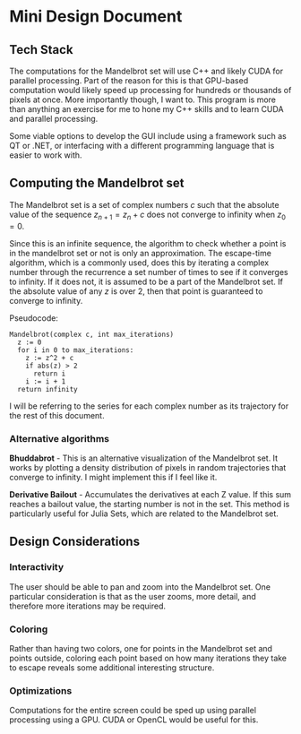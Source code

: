 # Mini Design Document

## Tech Stack
The computations for the Mandelbrot set will use C++ and likely CUDA for parallel processing. Part of the reason for this is that GPU-based computation would likely speed up processing for hundreds or thousands of pixels at once. More importantly though, I want to. This program is more than anything an exercise for me to hone my C++ skills and to learn CUDA and parallel processing.


Some viable options to develop the GUI include using a framework such as QT or .NET, or interfacing with a different programming language that is easier to work with.

## Computing the Mandelbrot set

The Mandelbrot set is a set of complex numbers $c$ such that the absolute value of the sequence $z_{n+1} = z_n +  c$ does not converge to infinity when $z_0 = 0$.


Since this is an infinite sequence, the algorithm to check whether a point is in the mandelbrot set or not is only an approximation. The escape-time algorithm, which is a commonly used, does this by iterating a 
complex number through the recurrence a set number of times to see if it converges to infinity. If it does not, it is assumed to be a part of the Mandelbrot set.
If the absolute value of any $z$ is over 2, then that point is guaranteed to converge to infinity.


Pseudocode:
```
Mandelbrot(complex c, int max_iterations)
  z := 0
  for i in 0 to max_iterations:
    z := z^2 + c
    if abs(z) > 2
      return i
    i := i + 1
  return infinity
```

I will be referring to the series for each complex number as its trajectory for the rest of this document.

### Alternative algorithms

**Bhuddabrot** - This is an alternative visualization of the Mandelbrot set. It works by plotting a density distribution of pixels in random trajectories that converge to infinity. I might implement this if I feel like it.

**Derivative Bailout** - Accumulates the derivatives at each Z value. If this sum reaches a bailout value, the starting number is not in the set. This method is particularly useful for Julia Sets, which are related to the Mandelbrot set.

## Design Considerations

### Interactivity
The user should be able to pan and zoom into the Mandelbrot set. One particular consideration is that as the user zooms, more detail, and therefore more iterations may be required.

### Coloring
Rather than having two colors, one for points in the Mandelbrot set and points outside, coloring each point based on how many iterations they take to escape reveals some additional interesting structure.

### Optimizations
Computations for the entire screen could be sped up using parallel processing using a GPU. CUDA or OpenCL would be useful for this.
